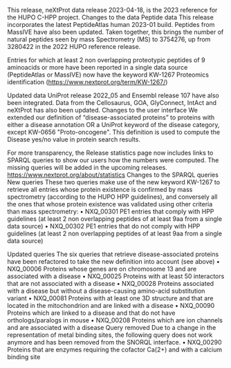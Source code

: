 This release, neXtProt data release 2023-04-18, is the 2023 reference for the HUPO C-HPP project. 
Changes to the data
Peptide data
This release incorporates the latest PeptideAtlas human 2023-01 build. Peptides from MassIVE have also been updated. Taken together, this brings the number of natural peptides seen by mass Spectrometry (MS) to 3754276, up from 3280422 in the 2022 HUPO reference release.

Entries for which at least 2 non overlapping proteotypic peptides of 9 aminoacids or more have been reported in a single data source (PeptideAtlas or MassIVE) now have the keyword KW-1267 Proteomics identification (https://www.nextprot.org/term/KW-1267/)
 
Updated data
UniProt release 2022_05 and Ensembl release 107 have also been integrated. Data from the Cellosaurus, GOA, GlyConnect, IntAct and neXtProt has also been updated.
Changes to the user interface
We extended our definition of “disease-associated proteins” to proteins with either a disease annotation OR a UniProt keyword of the disease category, except KW-0656 "Proto-oncogene". This definition is used to compute the Disease yes/no value in protein search results.

For more transparency, the Release statistics page now includes links to SPARQL queries to show our users how the numbers were computed. The missing queries will be added in the upcoming releases.
https://www.nextprot.org/about/statistics
Changes to the SPARQL queries
New queries
These two queries make use of the new keyword KW-1267 to retrieve all entries whose protein existence is confirmed by mass spectrometry (according to the HUPO HPP guidelines), and conversely all the ones that whose protein existence was validated using other criteria than mass spectrometry:
•	NXQ_00301 PE1 entries that comply with HPP guidelines (at least 2 non overlapping peptides of at least 9aa from a single data source)
•	NXQ_00302 PE1 entries that do not comply with HPP guidelines (at least 2 non overlapping peptides of at least 9aa from a single data source)

Updated queries
The six queries that retrieve disease-associated proteins have been refactored to take the new definition into account (see above)
•	NXQ_00006 Proteins whose genes are on chromosome 13 and are associated with a disease
•	NXQ_00025 Proteins with at least 50 interactors that are not associated with a disease
•	NXQ_00028 Proteins associated with a disease but without a disease-causing amino-acid substitution variant
•	NXQ_00081 Proteins with at least one 3D structure and that are located in the mitochondrion and are linked with a disease
•	NXQ_00090 Proteins which are linked to a disease and that do not have orthologs/paralogs in mouse
•	NXQ_00208 Proteins which are ion channels and are associated with a disease
Query removed
Due to a change in the representation of metal binding sites, the following query does not work anymore and has been removed from the SNORQL interface. 
•	NXQ_00290 Proteins that are enzymes requiring the cofactor Ca(2+) and with a calcium binding site

